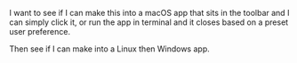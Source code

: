 I want to see if I can make this into a macOS app that sits in the toolbar and I can simply click it, or run the app in terminal and it closes based on a preset user preference. 

Then see if I can make into a Linux then Windows app. 
